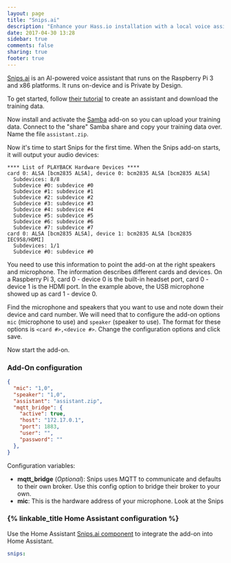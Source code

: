 ```yaml
---
layout: page
title: "Snips.ai"
description: "Enhance your Hass.io installation with a local voice assistant."
date: 2017-04-30 13:28
sidebar: true
comments: false
sharing: true
footer: true
---
```


[Snips.ai] is an AI-powered voice assistant that runs on the Raspberry Pi 3 and x86 platforms. It runs on-device and is Private by Design.

To get started, follow [their tutorial] to create an assistant and download the training data.

Now install and activate the [Samba] add-on so you can upload your training data. Connect to the "share" Samba share and copy your training data over. Name the file `assistant.zip`.

Now it's time to start Snips for the first time. When the Snips add-on starts, it will output your audio devices:

```text
**** List of PLAYBACK Hardware Devices ****
card 0: ALSA [bcm2835 ALSA], device 0: bcm2835 ALSA [bcm2835 ALSA]
  Subdevices: 8/8
  Subdevice #0: subdevice #0
  Subdevice #1: subdevice #1
  Subdevice #2: subdevice #2
  Subdevice #3: subdevice #3
  Subdevice #4: subdevice #4
  Subdevice #5: subdevice #5
  Subdevice #6: subdevice #6
  Subdevice #7: subdevice #7
card 0: ALSA [bcm2835 ALSA], device 1: bcm2835 ALSA [bcm2835 IEC958/HDMI]
  Subdevices: 1/1
  Subdevice #0: subdevice #0
```

You need to use this information to point the add-on at the right speakers and microphone. The information describes different cards and devices. On a Raspberry Pi 3, card 0 - device 0 is the built-in headset port, card 0 - device 1 is the HDMI port. In the example above, the USB microphone showed up as card 1 - device 0.

Find the microphone and speakers that you want to use and note down their device and card number. We will need that to configure the add-on options `mic` (microphone to use) and `speaker` (speaker to use). The format for these options is `<card #>,<device #>`. Change the configuration options and click save.

Now start the add-on.

### Add-On configuration

```json
{
  "mic": "1,0",
  "speaker": "1,0",
  "assistant": "assistant.zip",
  "mqtt_bridge": {
    "active": true,
    "host": "172.17.0.1",
    "port": 1883,
    "user": "",
    "password": ""
  },
}
```

Configuration variables:

- **mqtt_bridge** (*Optional*): Snips uses MQTT to communicate and defaults to their own broker. Use this config option to bridge their broker to your own.
- **mic**: This is the hardware address of your microphone. Look at the Snips 

### {% linkable_title Home Assistant configuration %}

Use the Home Assistant [Snips.ai component][comp] to integrate the add-on into Home Assistant.

```yaml
snips:
```

[Snips.ai]: https://snips.ai/
[their tutorial]: https://github.com/snipsco/snips-platform-documentation/wiki/2.-Running-your-first-end-to-end-assistant
[Samba]: /addons/samba/
[comp]: /components/snips/
